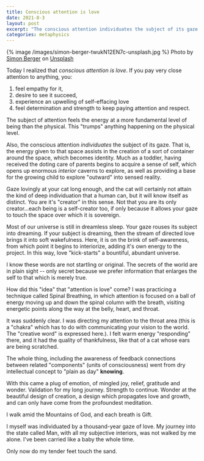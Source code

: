 ```yaml
---
title: Conscious attention is love
date: 2021-8-3
layout: post
excerpt: "The conscious attention individuates the subject of its gaze. That is, the energy given to that space assists in the creation of a sort of container around the space, which becomes identity. Much as a toddler, having received the doting care of parents begins to acquire a sense of self, which opens up enormous interior caverns to explore, as well as providing a base for the growing child to explore 'outward' into sensed reality."
categories: metaphysics
---
```


{% image /images/simon-berger-twukN12EN7c-unsplash.jpg %}
Photo by <a href="https://unsplash.com/@8moments?utm_source=unsplash&utm_medium=referral&utm_content=creditCopyText">Simon Berger</a> on <a href="https://unsplash.com/s/photos/meditation-mountain?utm_source=unsplash&utm_medium=referral&utm_content=creditCopyText">Unsplash</a>


Today I realized that *conscious attention is love*. If you pay very close
attention to anything, you:

1. feel empathy for it,
1. desire to see it succeed,
1. experience an upwelling of self-effacing love
1. feel determination and strength to keep paying attention and respect.

The subject of attention feels the energy at a more fundamental level of being
than the physical. This "trumps" anything happening on the physical level.

Also, the conscious attention *individuates* the subject of its gaze. That is,
the energy given to that space assists in the creation of a sort of
container around the space, which becomes identity. Much as a toddler, having
received the doting care of parents begins to acquire a sense of self,
which opens up enormous *interior* caverns to explore, as well as providing
a base for the growing child to explore "outward" into sensed reality.

Gaze lovingly at your cat long enough, and the cat will certainly not
attain the kind of deep individuation that a human can, but it will know
itself as distinct. You are it's "creator" in this sense. Not that you are
its only creator...each being is a self-creator too, if only because it allows
your gaze to touch the space over which it is sovereign.

Most of our universe is still in dreamless sleep. Your gaze rouses its subject
into dreaming. If your subject is dreaming, then the stream of directed love
brings it into soft wakefulness. Here, it is on the brink of self-awareness,
from which point it begins to interiorize, adding it's own energy to the
project. In this way, love "kick-starts" a bountiful, abundant universe.

I know these words are not startling or original. The secrets of the world are
in plain sight -- only secret because we prefer information that enlarges the
self to that which is merely true.

How did this "idea" that "attention is love" come? I was practicing a technique
called Spinal Breathing, in which attention is focused on a ball of energy
moving up and down the spinal column with the breath, visiting energetic points
along the way at the belly, heart, and throat.

It was suddenly clear. I was directing my attention to the throat area (this is
a "chakra" which has to do with communicating your vision to the world. The
"creative word" is expressed here.). I felt warm energy "responding" there, and
it had the quality of thankfulness, like that of a cat whose ears are being
scratched.

The whole thing, including the awareness of feedback connections between
related "components" (units of consciousness) went from dry intellectual
concept to "plain as day" **knowing**.

With this came a plug of emotion, of mingled joy, relief, gratitude and wonder.
Validation for my long journey. Strength to continue. Wonder at the beautiful
design of creation, a design which propagates love and growth, and can only
have come from the profoundest meditation.

I walk amid the Mountains of God, and each breath is Gift.

I myself was individuated by a thousand-year gaze of love. My journey into the
state called Man, with all my subjective interiors, was not walked by me alone.
I've been carried like a baby the whole time.

Only now do my tender feet touch the sand.


